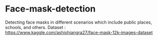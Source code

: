 # Face-mask-detection
Detecting face masks in different scenarios which include public places, schools, and others.
Dataset : https://www.kaggle.com/ashishjangra27/face-mask-12k-images-dataset

